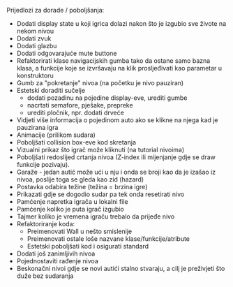 Prijedlozi za dorade / poboljšanja:
 - Dodati display state u koji igrica dolazi nakon što je izgubio sve živote na nekom nivou
 - Dodati zvuk
 - Dodati glazbu
 - Dodati odgovarajuće mute buttone
 - Refaktorirati klase navigacijskih gumba tako da ostane samo bazna klasa,
   a funkcije koje se izvršavaju na klik prosljeđivati kao parametar u konstruktoru
 - Gumb za "pokretanje" nivoa (na početku je nivo pauziran)
 - Estetski doraditi sučelje 
   - dodati pozadinu na pojedine display-eve, urediti gumbe
   - nacrtati semafore, pješake, prepreke
   - urediti pločnik, npr. dodati drveće
 - Vidjeti više informacija o pojedinom auto ako se klikne na njega
   kad je pauzirana igra
 - Animacije (prilikom sudara)
 - Poboljšati collision box-eve kod skretanja
 - Vizualni prikaz što igrač može kliknuti (na tutorial nivoima)
 - Poboljšati redoslijed crtanja nivoa (Z-index ili mijenjanje gdje
   se draw funkcije pozivaju).
 - Garaže - jedan autić može ući u nju i onda se broji kao da je izašao
   iz nivoa, poslije toga se gleda kao zid (hazard)
 - Postavka odabira težine (težina = brzina igre)
 - Prikazati gdje se dogodio sudar pa tek onda resetirati nivo
 - Pamćenje napretka igrača u lokalni file
 - Pamćenje koliko je puta igrač izgubio
 - Tajmer koliko je vremena igraču trebalo da prijeđe nivo
 - Refaktoriranje koda:
   - Preimenovati Wall u nešto smislenije
   - Preimenovati ostale loše nazvane klase/funkcije/atribute
   - Estetski poboljšati kod i osigurati standard
 - Dodati još zanimljivih nivoa
 - Pojednostaviti rađenje nivoa
 - Beskonačni nivoi gdje se novi autići stalno stvaraju, a cilj je
   preživjeti što duže bez sudaranja
